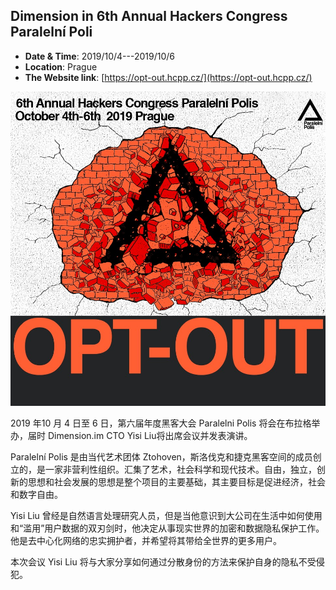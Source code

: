 ## Dimension in 6th Annual Hackers Congress Paralelní Poli

- **Date & Time**: 2019/10/4---2019/10/6
- **Location**: Prague
- **The Website link**: [https://opt-out.hcpp.cz/](https://opt-out.hcpp.cz/)

![1](/news/img/4/1.jpg)

2019 年10 月 4 日至 6 日，第六届年度黑客大会 Paralelni Polis 将会在布拉格举办，届时 Dimension.im CTO Yisi Liu将出席会议并发表演讲。

Paralelní Polis 是由当代艺术团体 Ztohoven，斯洛伐克和捷克黑客空间的成员创立的，是一家非营利性组织。汇集了艺术，社会科学和现代技术。自由，独立，创新的思想和社会发展的思想是整个项目的主要基础，其主要目标是促进经济，社会和数字自由。

Yisi Liu 曾经是自然语言处理研究人员，但是当他意识到大公司在生活中如何使用和“滥用”用户数据的双刃剑时，他决定从事现实世界的加密和数据隐私保护工作。他是去中心化网络的忠实拥护者，并希望将其带给全世界的更多用户。

本次会议 Yisi Liu 将与大家分享如何通过分散身份的方法来保护自身的隐私不受侵犯。
